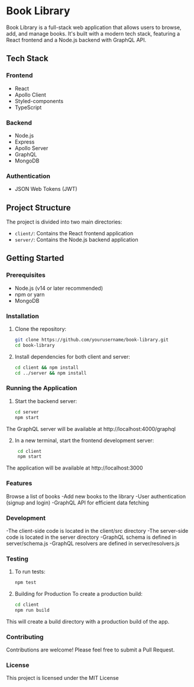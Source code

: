 # Book Library

Book Library is a full-stack web application that allows users to browse, add, and manage books. It's built with a modern tech stack, featuring a React frontend and a Node.js backend with GraphQL API.

## Tech Stack

### Frontend
- React
- Apollo Client
- Styled-components
- TypeScript

### Backend
- Node.js
- Express
- Apollo Server
- GraphQL
- MongoDB

### Authentication
- JSON Web Tokens (JWT)

## Project Structure

The project is divided into two main directories:

- `client/`: Contains the React frontend application
- `server/`: Contains the Node.js backend application

## Getting Started

### Prerequisites

- Node.js (v14 or later recommended)
- npm or yarn
- MongoDB

### Installation

1. Clone the repository:
   ```bash
   git clone https://github.com/yourusername/book-library.git
   cd book-library
2. Install dependencies for both client and server:
    ```bash
   cd client && npm install
   cd ../server && npm install
### Running the Application
1. Start the backend server:
    ```bash
    cd server
    npm start
The GraphQL server will be available at http://localhost:4000/graphql

2. In a new terminal, start the frontend development server:
    ```bash
     cd client
     npm start
The application will be available at http://localhost:3000

### Features
Browse a list of books
-Add new books to the library
-User authentication (signup and login)
-GraphQL API for efficient data fetching
### Development
-The client-side code is located in the client/src directory
-The server-side code is located in the server directory
-GraphQL schema is defined in server/schema.js
-GraphQL resolvers are defined in server/resolvers.js
### Testing
1. To run tests:
   ```bash
   npm test
2. Building for Production
To create a production build:
   ```bash
   cd client
   npm run build
This will create a build directory with a production build of the app.
### Contributing
Contributions are welcome! Please feel free to submit a Pull Request.
### License
This project is licensed under the MIT License
